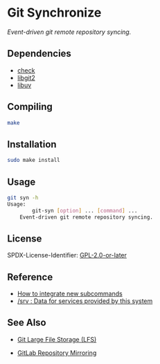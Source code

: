 # Git Synchronize

_Event-driven git remote repository syncing._

## Dependencies

- [check](https://libcheck.github.io/check)
- [libgit2](https://libgit2.org)
- [libuv](https://libuv.org)

## Compiling

```sh
make
```

## Installation

```sh
sudo make install
```

## Usage

```sh
git syn -h
Usage:
        git-syn [option] ... [command] ...
	Event-driven git remote repository syncing.
```

## License

SPDX-License-Identifier: [GPL-2.0-or-later](COPYING)

## Reference

- [How to integrate new subcommands](https://git.kernel.org/pub/scm/git/git.git/plain/Documentation/howto/new-command.txt)
- [/srv : Data for services provided by this system](https://refspecs.linuxfoundation.org/FHS_3.0/fhs/ch03s17.html)

## See Also

- [Git Large File Storage (LFS)](https://git-lfs.github.com)

- [GitLab Repository Mirroring](https://docs.gitlab.com/ee/user/project/repository/repository_mirroring.html)
